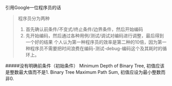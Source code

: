 引用Google一位程序员的话
>程序员分为两种
>
> 1. 首先确认前条件/不变式/终止条件/边界条件，然后开始编码
> 2. 先开始编码，然后通过各种用例/测试/调试对编码进行调整，最后得到一个好的结果
>个人认为第一种程序员的效率是第二种的10倍，因为第一种程序员不需要把时间浪费在编码-测试-debug-编码这个及其耗时的循环上。

#####没有明确前条件（初始条件）
Minimum Depth of Binary Tree, 初值应该是整数最大值而不是1.
Binary Tree Maximum Path Sum, 初值应设为最小整数而非0.
